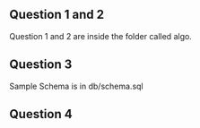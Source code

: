 ## Question 1 and 2
Question 1 and 2 are inside the folder called algo.

## Question 3
Sample Schema is in db/schema.sql

## Question 4
